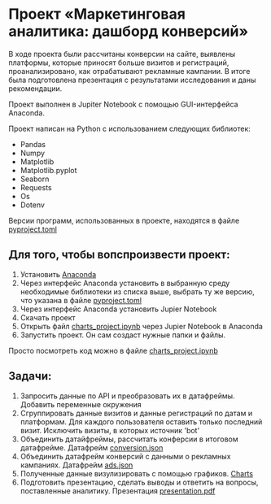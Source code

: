 # Проект «‎Маркетинговая аналитика: дашборд конверсий»‎
В ходе проекта были рассчитаны конверсии на сайте, выявлены платформы, которые приносят больше визитов и регистраций, проанализировано, как отрабатывают рекламные кампании. В итоге была подготовлена презентация с результатами исследования и даны рекомендации.


Проект выполнен в Jupiter Notebook с помощью GUI-интерфейса Anaconda. 

Проект написан на Python с использованием следующих библиотек:
   * Pandas
   * Numpy
   * Matplotlib
   * Matplotlib.pyplot
   * Seaborn
   * Requests
   * Os
   * Dotenv


Версии программ, использованных в проекте, находятся в файле [pyproject.toml](https://github.com/katpvlv/Python-Marketing-Analytics-Project/blob/main/pyproject.toml)


## Для того, чтобы вопспроизвести проект:
1. Установить [Anaconda](https://www.anaconda.com/download)
2. Через интерфейс Anaconda установить в выбранную среду необходимые библиотеки из списка выше, выбрать ту же версию, что указана в файле [pyproject.toml](https://github.com/katpvlv/Python-Marketing-Analytics-Project/blob/main/pyproject.toml)
3. Через интерфейс Anaconda установить Jupier Notebook
4. Скачать проект
5. Открыть файл [charts_project.ipynb](https://github.com/katpvlv/Python-Marketing-Analytics-Project/blob/main/charts_project.ipynb) через Jupier Notebook в Anaconda
6. Запустить проект. Он сам создаст нужные папки и файлы.


Просто посмотреть код можно в файле [charts_project.ipynb](https://github.com/katpvlv/Python-Marketing-Analytics-Project/blob/main/charts_project.ipynb)


## Задачи:
1. Запросить данные по API и преобразовать их в датафреймы. Добавить переменные окружения
2. Сгруппировать данные визитов и данные регистраций по датам и платформам. Для каждого пользователя оставить только последний визит. Исключить визиты, в которых источник 'bot'
3. Объединить датайфреймы, рассчитать конферсии в итоговом датафрейме. Датафрейм [conversion.json](https://github.com/katpvlv/Python-Marketing-Analytics-Project/blob/main/conversion.json)
4. Объединить датафрейм конверсий с данными о рекламных кампаниях. Датафрейм [ads.json](https://github.com/katpvlv/Python-Marketing-Analytics-Project/blob/main/ads.json)
5. Полученные данные визулизировать с помощью графиков. [Charts](https://github.com/katpvlv/Python-Marketing-Analytics-Project/tree/main/charts)
6. Подготовить презентацию, сделать выводы и ответить на вопросы, поставленные аналитику. Презентация [presentation.pdf](https://github.com/katpvlv/Python-Marketing-Analytics-Project/blob/main/presentation.pdf)
